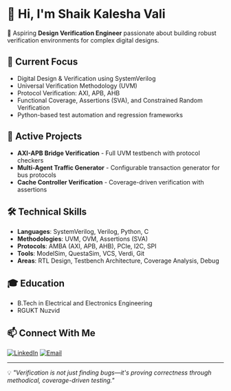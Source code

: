 # 👋 Hi, I'm Shaik Kalesha Vali

🎯 Aspiring **Design Verification Engineer** passionate about building robust verification environments for complex digital designs.

## 🧠 Current Focus
- Digital Design & Verification using SystemVerilog
- Universal Verification Methodology (UVM)
- Protocol Verification: AXI, APB, AHB
- Functional Coverage, Assertions (SVA), and Constrained Random Verification
- Python-based test automation and regression frameworks

## 🚀 Active Projects
- **AXI-APB Bridge Verification** - Full UVM testbench with protocol checkers
- **Multi-Agent Traffic Generator** - Configurable transaction generator for bus protocols
- **Cache Controller Verification** - Coverage-driven verification with assertions

## 🛠️ Technical Skills
- **Languages**: SystemVerilog, Verilog, Python, C
- **Methodologies**: UVM, OVM, Assertions (SVA)
- **Protocols**: AMBA (AXI, APB, AHB), PCIe, I2C, SPI
- **Tools**: ModelSim, QuestaSim, VCS, Verdi, Git
- **Areas**: RTL Design, Testbench Architecture, Coverage Analysis, Debug

## 🎓 Education
- B.Tech in Electrical and Electronics Engineering
- RGUKT Nuzvid

## 📫 Connect With Me
[![LinkedIn](https://img.shields.io/badge/LinkedIn-Connect-blue)](https://www.linkedin.com/in/shaik-kalesha-vali-206b08212/)
[![Email](https://img.shields.io/badge/Email-Contact-red)](mailto:n200821@rguktn.ac.in)

---

💡 *"Verification is not just finding bugs—it's proving correctness through methodical, coverage-driven testing."*
